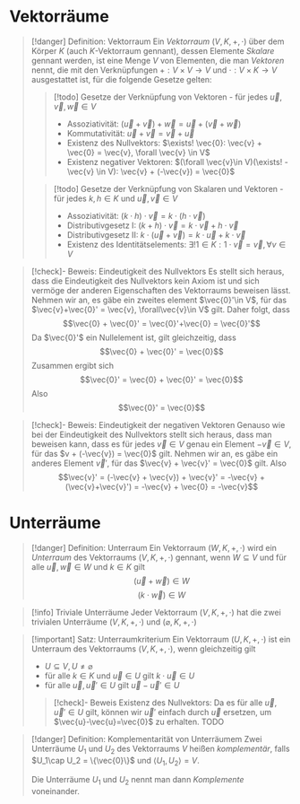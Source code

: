 # Vektorräume

> [!danger] Definition: Vektorraum
>  Ein *Vektorraum* $(V, K, +, \cdot)$ über dem Körper $K$ (auch $K$-Vektorraum gennant), dessen Elemente *Skalare* gennant werden, ist eine Menge $V$ von Elementen, die man *Vektoren* nennt, die mit den Verknüpfungen $+: V\times V \to V$ und $\cdot : V \times K \to V$ ausgestattet ist, für die folgende Gesetze gelten:
> > [!todo] Gesetze der Verknüpfung von Vektoren - für jedes $\vec{u},\vec{v},\vec{w}\in V$
> > - Assoziativität: $(\vec{u} + \vec{v}) +\vec{w} =\vec{u} + ( \vec{v} +\vec{w})$
> > - Kommutativität: $\vec{u} + \vec{v} = \vec{v} + \vec{u}$
> > - Existenz des Nullvektors: $\exists! \vec{0}: \vec{v} + \vec{0} = \vec{v}, \forall \vec{v} \in V$
> > - Existenz negativer Vektoren: $(\forall \vec{v}\in V)(\exists! -\vec{v} \in V): \vec{v} + (-\vec{v}) = \vec{0}$
> 
> > [!todo] Gesetze der Verknüpfung von Skalaren und Vektoren - für jedes $k,h \in K$ und $\vec{u},\vec{v} \in V$
> > - Assoziativität: $(k\cdot h) \cdot \vec{v} = k\cdot (h \cdot \vec{v})$
> > - Distributivgesetz I: $(k+h)\cdot \vec{v} = k\cdot \vec{v} + h\cdot \vec{v}$
> > - Distributivgesetz II: $k\cdot (\vec{u}+\vec{v}) = k\cdot \vec{u}+k\cdot \vec{v}$
> > - Existenz des Identitätselements: $\exists!1\in K: 1 \cdot \vec{v} = \vec{v}, \forall v\in V$

> [!check]- Beweis: Eindeutigkeit des Nullvektors
> Es stellt sich heraus, dass die Eindeutigkeit des Nullvektors kein Axiom ist und sich vermöge der anderen Eigenschaften des Vektorraums beweisen lässt.
> Nehmen wir an, es gäbe ein zweites element $\vec{0}'\in V$, für das $\vec{v}+\vec{0}' = \vec{v}, \forall\vec{v}\in V$ gilt. Daher folgt, dass
> $$\vec{0} + \vec{0}' = \vec{0}'+\vec{0} = \vec{0}'$$
> Da $\vec{0}'$ ein Nullelement ist, gilt gleichzeitig, dass
> $$\vec{0} + \vec{0}' = \vec{0}$$
> Zusammen ergibt sich 
> $$\vec{0}' = \vec{0} + \vec{0}' = \vec{0}$$
> Also
> $$\vec{0}' = \vec{0}$$
	
> [!check]- Beweis: Eindeutigkeit der negativen Vektoren
> Genauso wie bei der Eindeutigkeit des Nullvektors stellt sich heraus, dass man beweisen kann, dass es für jedes $\vec{v} \in V$ genau ein Element $-\vec{v} \in V$, für das $v + (-\vec{v}) = \vec{0}$ gilt.
> Nehmen wir an, es gäbe ein anderes Element $\vec{v}'$, für das $\vec{v} + \vec{v}' = \vec{0}$ gilt. Also
> $$\vec{v}' = (-\vec{v} + \vec{v}) + \vec{v}' = -\vec{v} + (\vec{v}+\vec{v}') = -\vec{v} + \vec{0} = -\vec{v}$$

# Unterräume
> [!danger] Definition: Unterraum
> Ein Vektorraum $(W, K, +,\cdot)$ wird ein *Unterraum* des Vektorraums $(V,K,+,\cdot)$ gennant, wenn $W\subseteq V$ und für alle $\vec{u},\vec{w} \in W$ und $k\in K$ gilt 
> $$(\vec{u}+\vec{w}) \in W$$
> $$(k\cdot\vec{w}) \in W$$
	
> [!info] Triviale Unterräume
> Jeder Vektorraum $(V,K,+,\cdot)$ hat die zwei trivialen Unterräume $(V,K,+,\cdot)$ und $(\varnothing,K,+,\cdot)$
	
> [!important] Satz: Unterraumkriterium
> Ein Vektorraum $(U,K,+,\cdot)$ ist ein Unterraum des Vektorraums $(V,K,+,\cdot)$, wenn gleichzeitig gilt
> - $U \subseteq V, U \ne \varnothing$
> - für alle $k\in K$ und $\vec{u}\in U$ gilt $k\cdot \vec{u} \in U$
> - für alle $\vec{u},\vec{u}' \in U$ gilt $\vec{u} - \vec{u}' \in U$
> > [!check]- Beweis
> > Existenz des Nullvektors: Da es für alle $\vec{u},\vec{u}' \in U$ gilt, können wir $\vec{u}'$ einfach durch $\vec{u}$ ersetzen, um $\vec{u}-\vec{u}=\vec{0}$ zu erhalten. TODO
	
> [!danger] Definition: Komplementarität von Unterräumem
> Zwei Unterräume $U_1$ und $U_2$ des Vektorraums $V$ heißen *komplementär*, falls $U_1\cap U_2 = \{\vec{0}\}$ und $\langle U_1,U_2\rangle = V$.
> 
> Die Unterräume $U_1$ und $U_2$ nennt man dann *Komplemente* voneinander.
